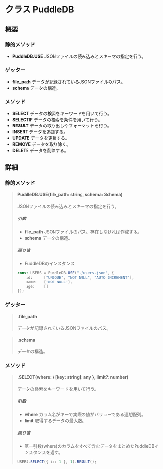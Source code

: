 # クラス PuddleDB

## 概要

### 静的メソッド
- **PuddleDB.USE** JSONファイルの読み込みとスキーマの指定を行う。

### ゲッター
- **file_path** データが記録されているJSONファイルのパス。
- **schema** データの構造。

### メソッド
- **SELECT** データの検索をキーワードを用いて行う。
- **SELECTIF** データの検索を条件を用いて行う。
- **RESULT** データの取り出しやフォーマットを行う。
- **INSERT** データを追加する。
- **UPDATE** データを更新する。
- **REMOVE** データを取り除く。
- **DELETE** データを削除する。

## 詳細

### 静的メソッド

> #### PuddleDB.USE(file_path: string, schema: Schema)
> JSONファイルの読み込みとスキーマの指定を行う。
> 
> ##### 引数
> - **file_path** JSONファイルのパス。存在しなければ作成する。
> - **schema** データの構造。
> ##### 戻り値
> - PuddleDBのインスタンス
> 
> ```typescript
> const USERS = PuddleDB.USE("./users.json", {
>     id:     ["UNIQUE", "NOT NULL", "AUTO INCREMENT"],
>     name:   ["NOT NULL"],
>     age:    []
> });
> ```

### ゲッター

> #### .file_path
> データが記録されているJSONファイルのパス。

> #### .schema
> データの構造。

### メソッド

> #### .SELECT(where: { [key: string]: any }, limit?: number)
> データの検索をキーワードを用いて行う。
> 
> ##### 引数
> - **where** カラム名がキーで実際の値がバリューである連想配列。
> - **limit** 取得するデータの最大数。
> ##### 戻り値
> - 第一引数(where)のカラムをすべて含むデータをまとめたPuddleDBインスタンスを返す。
> 
> ```typescript
> USERS.SELECT({ id: 1 }, 1).RESULT();
> ```